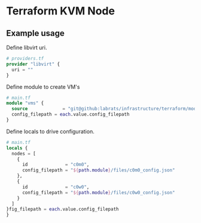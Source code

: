 # Terraform KVM Node

## Example usage

Define libvirt uri.

``` tf
# providers.tf
provider "libvirt" {
  uri = ""
}
```

Define module to create VM's

``` tf
# main.tf
module "vms" {
  source             = "git@github:labrats/infrastructure/terraform/modules.kvm.git//modules/kvm/node"
  config_filepath = each.value.config_filepath
}
```

Define locals to drive configuration.

``` tf
# main.tf
locals {
  nodes = [
    {
      id              = "c0m0",
      config_filepath = "${path.module}/files/c0m0_config.json"
    },
    {
      id              = "c0w0",
      config_filepath = "${path.module}/files/c0w0_config.json"
    }
  ]
}fig_filepath = each.value.config_filepath
}
```
